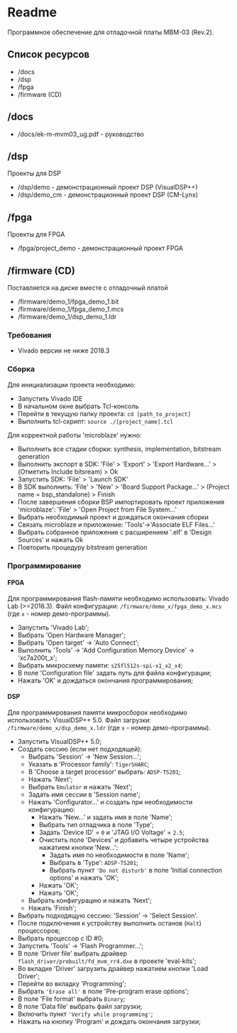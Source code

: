# Readme

Программное обеспечение для отладочной платы МВМ-03 (Rev.2).

## Список ресурсов

* /docs
* /dsp
* /fpga
* /firmware (CD)

## /docs

* /docs/ek-m-mvm03_ug.pdf - руководство

## /dsp

Проекты для DSP

* /dsp/demo - демонстрационный проект DSP (VisualDSP++)
* /dsp/demo_cm - демонстрационный проект DSP (CM-Lynx)

## /fpga

Проекты для FPGA

* /fpga/project_demo - демонстрационный проект FPGA

## /firmware (CD)
Поставляется на диске вместе с отладочный платой

* /firmware/demo_1/fpga_demo_1.bit
* /firmware/demo_1/fpga_demo_1.mcs
* /firmware/demo_1/dsp_demo_1.ldr

### Требования
* Vivado версии не ниже 2018.3

### Сборка
Для инициализации проекта необходимо:
* Запустить Vivado IDE
* В начальном окне выбрать Tcl-консоль
* Перейти в текущую папку проекта: `cd [path_to_project]`
* Выполнить tcl-скрипт: `source ./[project_name].tcl`

Для корректной работы 'microblaze' нужно:
* Выполнить все стадии сборки: synthesis, implementation, bitstream generation
* Выполнить экспорт в SDK: 'File' > 'Export' > 'Export Hardware...' > (Отметить Include bitsream) > Ok
* Запустить SDK: 'File' > 'Launch SDK'
* В SDK выполнить: 'File' > 'New' > 'Board Support Package...' > (Project name = bsp_standalone) > Finish
* После завершения сборки BSP импортировать проект приложения 'microblaze': 'File' > 'Open Project from File System...'
* Выбрать необходимый проект и дождаться окончания сборки
* Связать microblaze и приложение: 'Tools'->'Associate ELF Files...'
* Выбрать собранное приложение с расширением '.elf' в 'Design Sources' и нажать Ok
* Повторить процедуру bitstream generation

### Программирование

#### FPGA
Для программирования flash-памяти необходимо использовать: Vivado Lab (>=2018.3).
Файл конфигурации: `/firmware/demo_x/fpga_demo_x.mcs` (где `x` - номер демо-программы).
* Запустить 'Vivado Lab';
* Выбрать 'Open Hardware Manager';
* Выбрать 'Open target' -> 'Auto Connect';
* Выполнить 'Tools' -> 'Add Configuration Memory Device' -> 'xc7a200t_x';
* Выбрать микросхему памяти: `s25fl512s-spi-x1_x2_x4`;
* В поле 'Configuration file' задать путь для файла конфигурации;
* Нажать 'OK' и дождаться окончания программирования;

#### DSP
Для программирования памяти микросборок необходимо использовать: VisualDSP++ 5.0.
Файл загрузки: `/firmware/demo_x/dsp_demo_x.ldr` (где `x` - номер демо-программы).
* Запустить VisualDSP++ 5.0;
* Создать сессию (если нет подходящей):
    * Выбрать 'Session' -> 'New Session...';
    * Указать в 'Processor family': `TigerSHARC`;
    * В 'Choose a target processor' выбрать: `ADSP-TS201`;
    * Нажать 'Next';
    * Выбрать `Emulator` и нажать 'Next';
    * Задать имя сессии в 'Session name';
    * Нажать 'Configurator...' и создать при необходимости конфигурацию:
        * Нажать 'New...' и задать имя в поле 'Name';
        * Выбрать тип отладчика в поле 'Type';
        * Задать 'Device ID' = `0` и 'JTAG I/O Voltage' = `2.5`;
        * Очистить поле 'Devices' и добавить четыре устройства нажатием кнопки 'New...':
            * Задать имя по необходимости в поле 'Name';
            * Выбрать в 'Type': `ADSP-TS201`;
            * Выбрать пункт `'Do not disturb'` в поле 'Initial connection options' и нажать 'OK';
        * Нажать 'OK';
        * Нажать 'OK';
    * Выбрать конфигурацию и нажать 'Next';
    * Нажать 'Finish';
* Выбрать подходящую сессию: 'Session' -> 'Select Session'.
* После подключения к устройству выполнить останов (`Halt`) процессоров;
* Выбрать процессор с ID #0;
* Запустить 'Tools' -> 'Flash Programmer...';
* В поле 'Driver file' выбрать драйвер `flash_driver/prebuilt/fd_mvm_rr4.dxe` в проекте 'eval-kits';
* Во вкладке 'Driver' загрузить драйвер нажатием кнопки 'Load Driver';
* Перейти во вкладку 'Programming';
* Выбрать `'Erase all'` в поле 'Pre-program erase options';
* В поле 'File format' выбрать `Binary`;
* В поле 'Data file' выбрать файл загрузки;
* Включить пункт `'Verify while programming'`;
* Нажать на кнопку 'Program' и дождать окончания загрузки;